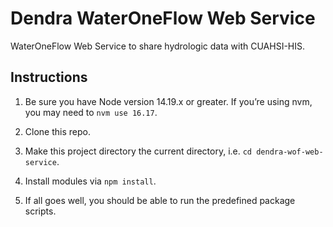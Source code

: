# Dendra WaterOneFlow Web Service

WaterOneFlow Web Service to share hydrologic data with CUAHSI-HIS.

## Instructions

1. Be sure you have Node version 14.19.x or greater. If you’re using nvm, you may need to `nvm use 16.17`.

2. Clone this repo.

3. Make this project directory the current directory, i.e. `cd dendra-wof-web-service`.

4. Install modules via `npm install`.

5. If all goes well, you should be able to run the predefined package scripts.
